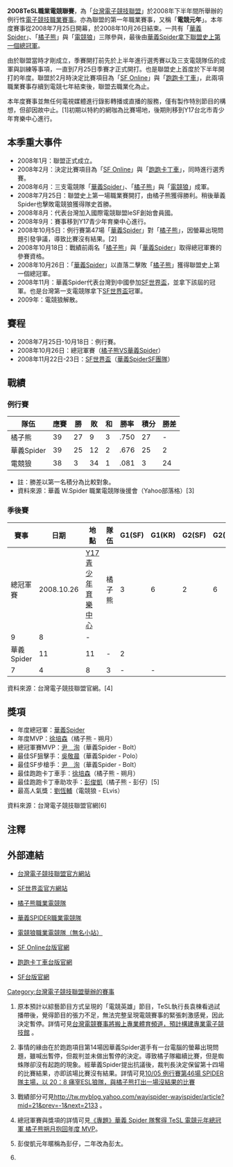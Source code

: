 **2008TeSL職業電競聯賽**，為「[台灣電子競技聯盟](https://zh.wikipedia.org/wiki/台灣電子競技聯盟 "wikilink")」於2008年下半年間所舉辦的例行性[電子競技職業賽事](https://zh.wikipedia.org/wiki/電子競技 "wikilink")。亦為聯盟的第一年職業賽事，又稱「**電競元年**」。本年度賽事從2008年7月25日開幕，於2008年10月26日結束。一共有「[華義Spider](https://zh.wikipedia.org/wiki/華義Spider "wikilink")」、「[橘子熊](https://zh.wikipedia.org/wiki/橘子熊 "wikilink")」與「[電競狼](../Page/電競狼.md "wikilink")」三隊參與，最後由[華義Spider拿下聯盟史上第一個總冠軍](https://zh.wikipedia.org/wiki/華義Spider "wikilink")。

由於聯盟當時才剛成立，季賽開打前先於上半年進行選秀賽以及三支電競隊伍的成軍與訓練等事項，一直到7月25日季賽才正式開打。也是聯盟史上首度於下半年開打的年度。聯盟於2月時決定比賽項目為「[SF Online](https://zh.wikipedia.org/wiki/SF_Online "wikilink")」與「[跑跑卡丁車](https://zh.wikipedia.org/wiki/跑跑卡丁車 "wikilink")」，此兩項職業賽事存續到電競七年結束後，聯盟去職業化為止。

本年度賽事並無任何電視媒體進行錄影轉播或直播的服務，僅有製作特別節目的構想，但卻因故中止。\[1\]初期以特約的網咖為比賽場地，後期則移到Y17台北市青少年育樂中心進行。

## 本季重大事件

  - 2008年1月：聯盟正式成立。
  - 2008年2月：決定比賽項目為「[SF Online](https://zh.wikipedia.org/wiki/SF_Online "wikilink")」與「[跑跑卡丁車](https://zh.wikipedia.org/wiki/跑跑卡丁車 "wikilink")」，同時進行選秀賽。
  - 2008年6月：三支電競隊「[華義Spider](https://zh.wikipedia.org/wiki/華義Spider "wikilink")」、「[橘子熊](https://zh.wikipedia.org/wiki/橘子熊 "wikilink")」與「[電競狼](../Page/電競狼.md "wikilink")」成軍。
  - 2008年7月25日：聯盟史上第一場職業賽開打，由橘子熊獲得勝利。稍後華義Spider也擊敗電競狼獲得隊史首勝。
  - 2008年8月：代表台灣加入國際電競聯盟IeSF創始會員國。
  - 2008年9月：賽事移到Y17青少年育樂中心進行。
  - 2008年10月5日：例行賽第47場「[華義Spider](https://zh.wikipedia.org/wiki/華義Spider "wikilink")」對「[橘子熊](https://zh.wikipedia.org/wiki/橘子熊 "wikilink")」，因螢幕出現問題引發爭議，導致比賽沒有結果。\[2\]
  - 2008年10月18日：戰績前兩名「[橘子熊](https://zh.wikipedia.org/wiki/橘子熊 "wikilink")」與「[華義Spider](https://zh.wikipedia.org/wiki/華義Spider "wikilink")」取得總冠軍賽的參賽資格。
  - 2008年10月26日：「[華義Spider](https://zh.wikipedia.org/wiki/華義Spider "wikilink")」以直落二擊敗「[橘子熊](https://zh.wikipedia.org/wiki/橘子熊 "wikilink")」獲得聯盟史上第一個總冠軍。
  - 2008年11月：華義Spider代表台灣到中國參加[SF世界盃](../Page/SF世界盃.md "wikilink")，並拿下該屆的冠軍。也是台灣第一支電競隊拿下[SF世界盃](../Page/SF世界盃.md "wikilink")冠軍。
  - 2009年：電競狼解散。

## 賽程

  - 2008年7月25日-10月18日：例行賽。
  - 2008年10月26日：總冠軍賽（[橘子熊VS](https://zh.wikipedia.org/wiki/橘子熊 "wikilink")[華義Spider](https://zh.wikipedia.org/wiki/華義Spider "wikilink")）
  - 2008年11月22日-23日：[SF世界盃](../Page/SF世界盃.md "wikilink")（[華義SpiderSF團隊](https://zh.wikipedia.org/wiki/華義Spider "wikilink")）

## 戰績

### 例行賽

| 隊伍       | 應賽 | 勝  | 敗  | 和 | 勝率   | 積分 | 勝差 |
| -------- | -- | -- | -- | - | ---- | -- | -- |
| 橘子熊      | 39 | 27 | 9  | 3 | .750 | 27 | \- |
| 華義Spider | 39 | 25 | 12 | 2 | .676 | 25 | 2  |
| 電競狼      | 38 | 3  | 34 | 1 | .081 | 3  | 24 |

  - 註：勝差以第一名積分為比較對象。
  - 資料來源：華義 W.Spider 職業電競隊後援會（Yahoo部落格）\[3\]

### 季後賽

| 賽事       | 日期         | 地點                                                                | 隊伍  | G1(SF) | G1(KR) | G2(SF) | G2(KR) | G3(SF) | G3(KR) | 比數 | 獲勝 |
| -------- | ---------- | ----------------------------------------------------------------- | --- | ------ | ------ | ------ | ------ | ------ | ------ | -- | -- |
| 總冠軍賽     | 2008.10.26 | [Y17青少年育樂中心](https://zh.wikipedia.org/wiki/Y17青少年育樂中心 "wikilink") | 橘子熊 | 3      | 6      | 2      | 6      | \-     | \-     | 0  |    |
| 9        | 8          | \-                                                                |     |        |        |        |        |        |        |    |    |
| 華義Spider | 11         | 11                                                                | \-  | 2      |        |        |        |        |        |    |    |
| 7        | 4          | 8                                                                 | 3   | \-     | \-     |        |        |        |        |    |    |

資料來源：台灣電子競技聯盟官網。\[4\]

## 獎項

  - 年度總冠軍：[華義Spider](https://zh.wikipedia.org/wiki/華義Spider "wikilink")
  - 年度MVP：[徐培森](https://zh.wikipedia.org/wiki/徐培森 "wikilink")（橘子熊 - 朔月）
  - 總冠軍賽MVP：[尹　洵](https://zh.wikipedia.org/wiki/尹洵 "wikilink")（華義Spider - Bolt）
  - 最佳SF狙擊手：[吳敬晨](../Page/吳敬晨.md "wikilink")（華義Spider - Polo）
  - 最佳SF步槍手：[尹　洵](https://zh.wikipedia.org/wiki/尹洵 "wikilink")（華義Spider - Bolt）
  - 最佳跑跑卡丁車手：[徐培森](https://zh.wikipedia.org/wiki/徐培森 "wikilink")（橘子熊 - 朔月）
  - 最佳跑跑卡丁車助攻手：[彭俊凱](https://zh.wikipedia.org/wiki/彭俊凱 "wikilink")（橘子熊 - 彭仔）\[5\]
  - 最高人氣獎：[劉恆輔](https://zh.wikipedia.org/wiki/劉恆輔 "wikilink")（電競狼 - ELvis）

資料來源：台灣電子競技聯盟官網\[6\]

## 注釋

<div class="references-small">

<references />

</div>

## 外部連結

  - [台灣電子競技聯盟官方網站](http://www.esports.com.tw/)

  - [SF世界盃官方網站](https://web.archive.org/web/20110728110349/http://wc.sfworldcup.com/en/main.asp)

  - [橘子熊職業電競隊](https://archive.is/20110202132324/http://tw.gamabears.gamania.com/)

  - [華義SPIDER職業電競隊](https://web.archive.org/web/20080722235845/http://www.wayispider.com/)

  - [電競狼職業電競隊（無名小站）](http://www.wretch.cc/blog/eslwolf)

  - [SF Online台版官網](https://web.archive.org/web/20110211221325/http://sf.wayi.com.tw/)

  - [跑跑卡丁車台版官網](https://web.archive.org/web/20120712100327/http://tw.kartrider.gamania.com/index.aspx)

  - [SF台版官網](https://web.archive.org/web/20110622054102/http://sf.wayi.com.tw/middle_05.htm)

[Category:台灣電子競技聯盟舉辦的賽事](https://zh.wikipedia.org/wiki/Category:台灣電子競技聯盟舉辦的賽事 "wikilink")

1.  原本預計以綜藝節目方式呈現的「電競英雄」節目，TeSL執行長袁棟看過試播帶後，覺得節目的張力不足，無法完整呈現電競賽事的緊張刺激感覺，因此決定暫停。詳情可見[台灣電競賽事將搬上專業體育頻道，預計構建專業電子競技館](http://tw.myblog.yahoo.com/wayispider-wayispider/article?mid=48&prev=412&next=23&l=f&fid=) 。

2.  事情的緣由在於跑跑項目第14場因華義Spider選手有一台電腦的螢幕出現問題，雖喊出暫停，但裁判並未做出暫停的決定。導致橘子隊繼續比賽，但是蜘蛛隊卻沒有起跑的現象。經華義Spider提出抗議後，裁判長決定保留第十四場的比賽結果，亦即該場比賽沒有結果。詳情可見[10/05 例行賽第46場 SPIDER隊主場，以 20：8 痛宰ESL狼隊，與橘子熊打出一場沒結果的比賽](http://tw.myblog.yahoo.com/wayispider-wayispider/article?mid=641&prev=658&l=f&fid=8)

3.  戰績部分可見<http://tw.myblog.yahoo.com/wayispider-wayispider/article?mid=21&prev=-1&next=2133> 。

4.  總冠軍賽與獎項的詳情可見[《專題》華義 Spider 隊奪得 TeSL 電競元年總冠軍 橘子熊朔月抱回年度 MVP](http://www.esports.com.tw/doc.php?id=8&keyword=)。

5.  彭俊凱元年暱稱為彭仔，二年改為彭太。

6.